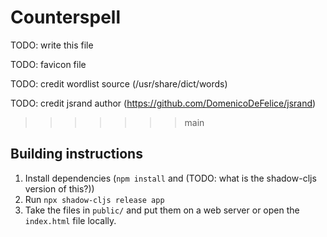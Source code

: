 # Counterspell

TODO: write this file

TODO: favicon file

TODO: credit wordlist source (/usr/share/dict/words)

TODO: credit jsrand author (https://github.com/DomenicoDeFelice/jsrand)


>>>>>>> main
## Building instructions
1. Install dependencies (`npm install` and (TODO: what is the shadow-cljs version of this?))
2. Run `npx shadow-cljs release app`
3. Take the files in `public/` and put them on a web server or open the `index.html` file locally.
